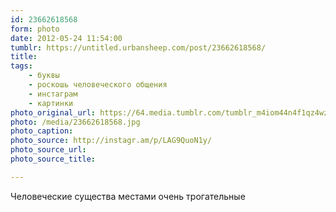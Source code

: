 ```yaml
---
id: 23662618568
form: photo
date: 2012-05-24 11:54:00
tumblr: https://untitled.urbansheep.com/post/23662618568/
title:
tags:
    - буквы
    - роскошь человеческого общения
    - инстаграм
    - картинки
photo_original_url: https://64.media.tumblr.com/tumblr_m4iom44n4f1qz4wzio1_640.jpg
photo: /media/23662618568.jpg
photo_caption: 
photo_source: http://instagr.am/p/LAG9QuoN1y/
photo_source_url:
photo_source_title:

---
```


<p>Человеческие существа местами очень трогательные</p>

